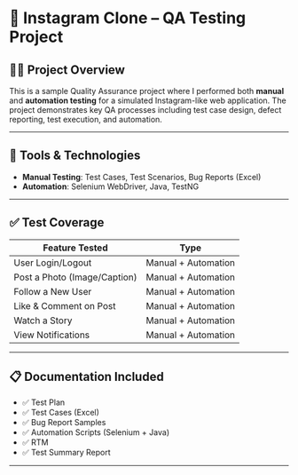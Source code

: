 # 📸 Instagram Clone – QA Testing Project

## 👩‍💻 Project Overview
This is a sample Quality Assurance project where I performed both **manual** and **automation testing** for a simulated Instagram-like web application. The project demonstrates key QA processes including test case design, defect reporting, test execution, and automation.

---

## 🔧 Tools & Technologies
- **Manual Testing**: Test Cases, Test Scenarios, Bug Reports (Excel)
- **Automation**: Selenium WebDriver, Java, TestNG

---

## ✅ Test Coverage

| Feature Tested             | Type                   |
|---------------------------|------------------------|
| User Login/Logout          | Manual + Automation    |
| Post a Photo (Image/Caption)| Manual + Automation    |
| Follow a New User      | Manual + Automation    |
| Like & Comment on Post    | Manual  + Automation    |
| Watch a Story  | Manual  + Automation    |
| View Notifications  | Manual +   Automation   |

---

## 📋 Documentation Included
- ✅ Test Plan
- ✅ Test Cases (Excel)  
- ✅ Bug Report Samples  
- ✅ Automation Scripts (Selenium + Java)  
- ✅ RTM
- ✅ Test Summary Report

---



